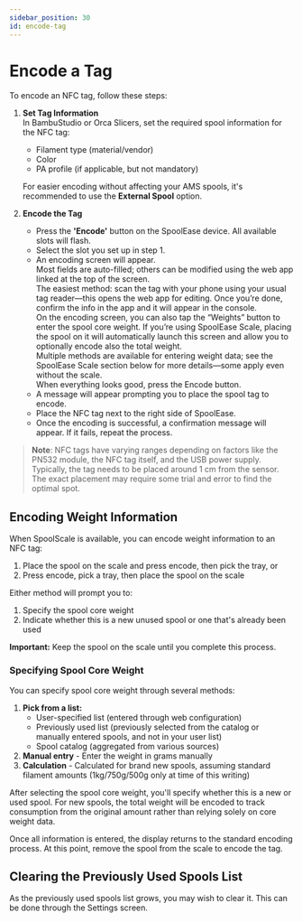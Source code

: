 ```yaml
---
sidebar_position: 30 
id: encode-tag
---
```

# Encode a Tag

To encode an NFC tag, follow these steps:

1. **Set Tag Information**  
   In BambuStudio or Orca Slicers, set the required spool information for the NFC tag:
   - Filament type (material/vendor)
   - Color
   - PA profile (if applicable, but not mandatory)

   For easier encoding without affecting your AMS spools, it's recommended to use the **External Spool** option.

2. **Encode the Tag**  
   - Press the **'Encode'** button on the SpoolEase device. All available slots will flash.
   - Select the slot you set up in step 1.
   - An encoding screen will appear.  
     Most fields are auto-filled; others can be modified using the web app linked at the top of the screen.  
     The easiest method: scan the tag with your phone using your usual tag reader—this opens the web app for editing. Once you’re done, confirm the info in the app and it will appear in the console.  
     On the encoding screen, you can also tap the “Weights” button to enter the spool core weight. If you’re using SpoolEase Scale, placing the spool on it will automatically launch this screen and allow you to optionally encode also the total weight.  
     Multiple methods are available for entering weight data; see the SpoolEase Scale section below for more details—some apply even without the scale.  
     When everything looks good, press the Encode button.
   - A message will appear prompting you to place the spool tag to encode.
   - Place the NFC tag next to the right side of SpoolEase.
   - Once the encoding is successful, a confirmation message will appear. If it fails, repeat the process.

> **Note**: NFC tags have varying ranges depending on factors like the PN532 module, the NFC tag itself, and the USB power supply. Typically, the tag needs to be placed around 1 cm from the sensor. The exact placement may require some trial and error to find the optimal spot.


## Encoding Weight Information

When SpoolScale is available, you can encode weight information to an NFC tag:
1. Place the spool on the scale and press encode, then pick the tray, or
2. Press encode, pick a tray, then place the spool on the scale

Either method will prompt you to:
1. Specify the spool core weight
2. Indicate whether this is a new unused spool or one that's already been used

**Important:** Keep the spool on the scale until you complete this process.

### Specifying Spool Core Weight

You can specify spool core weight through several methods:
1. **Pick from a list:**
   - User-specified list (entered through web configuration)
   - Previously used list (previously selected from the catalog or manually entered spools, and not in your user list)
   - Spool catalog (aggregated from various sources)
2. **Manual entry** - Enter the weight in grams manually
3. **Calculation** - Calculated for brand new spools, assuming standard filament amounts (1kg/750g/500g only at time of this writing)

After selecting the spool core weight, you'll specify whether this is a new or used spool. For new spools, the total weight will be encoded to track consumption from the original amount rather than relying solely on core weight data.

Once all information is entered, the display returns to the standard encoding process. At this point, remove the spool from the scale to encode the tag.

## Clearing the Previously Used Spools List

As the previously used spools list grows, you may wish to clear it. This can be done through the Settings screen.
